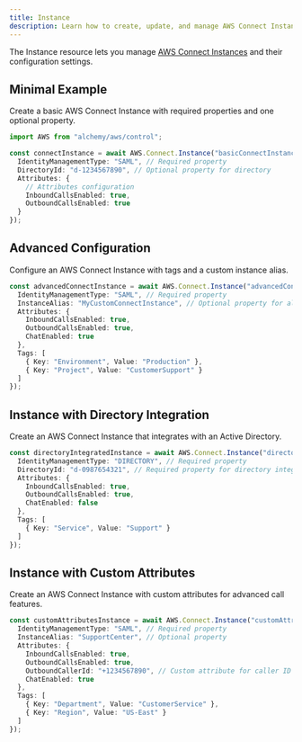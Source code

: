 ```yaml
---
title: Instance
description: Learn how to create, update, and manage AWS Connect Instances using Alchemy Cloud Control.
---
```



The Instance resource lets you manage [AWS Connect Instances](https://docs.aws.amazon.com/connect/latest/userguide/) and their configuration settings.

## Minimal Example

Create a basic AWS Connect Instance with required properties and one optional property.

```ts
import AWS from "alchemy/aws/control";

const connectInstance = await AWS.Connect.Instance("basicConnectInstance", {
  IdentityManagementType: "SAML", // Required property
  DirectoryId: "d-1234567890", // Optional property for directory
  Attributes: {
    // Attributes configuration
    InboundCallsEnabled: true,
    OutboundCallsEnabled: true
  }
});
```

## Advanced Configuration

Configure an AWS Connect Instance with tags and a custom instance alias.

```ts
const advancedConnectInstance = await AWS.Connect.Instance("advancedConnectInstance", {
  IdentityManagementType: "SAML", // Required property
  InstanceAlias: "MyCustomConnectInstance", // Optional property for alias
  Attributes: {
    InboundCallsEnabled: true,
    OutboundCallsEnabled: true,
    ChatEnabled: true
  },
  Tags: [
    { Key: "Environment", Value: "Production" },
    { Key: "Project", Value: "CustomerSupport" }
  ]
});
```

## Instance with Directory Integration

Create an AWS Connect Instance that integrates with an Active Directory.

```ts
const directoryIntegratedInstance = await AWS.Connect.Instance("directoryIntegratedInstance", {
  IdentityManagementType: "DIRECTORY", // Required property
  DirectoryId: "d-0987654321", // Required property for directory integration
  Attributes: {
    InboundCallsEnabled: true,
    OutboundCallsEnabled: true,
    ChatEnabled: false
  },
  Tags: [
    { Key: "Service", Value: "Support" }
  ]
});
```

## Instance with Custom Attributes

Create an AWS Connect Instance with custom attributes for advanced call features.

```ts
const customAttributesInstance = await AWS.Connect.Instance("customAttributesInstance", {
  IdentityManagementType: "SAML", // Required property
  InstanceAlias: "SupportCenter", // Optional property
  Attributes: {
    InboundCallsEnabled: true,
    OutboundCallsEnabled: true,
    OutboundCallerId: "+1234567890", // Custom attribute for caller ID
    ChatEnabled: true
  },
  Tags: [
    { Key: "Department", Value: "CustomerService" },
    { Key: "Region", Value: "US-East" }
  ]
});
```
